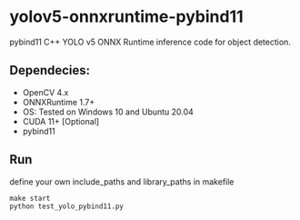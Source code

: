 # yolov5-onnxruntime-pybind11

pybind11 C++ YOLO v5 ONNX Runtime inference code for object detection.

## Dependecies:
- OpenCV 4.x
- ONNXRuntime 1.7+
- OS: Tested on Windows 10 and Ubuntu 20.04
- CUDA 11+ [Optional]
- pybind11

## Run
define your own include_paths and library_paths in makefile
```
make start
python test_yolo_pybind11.py
```